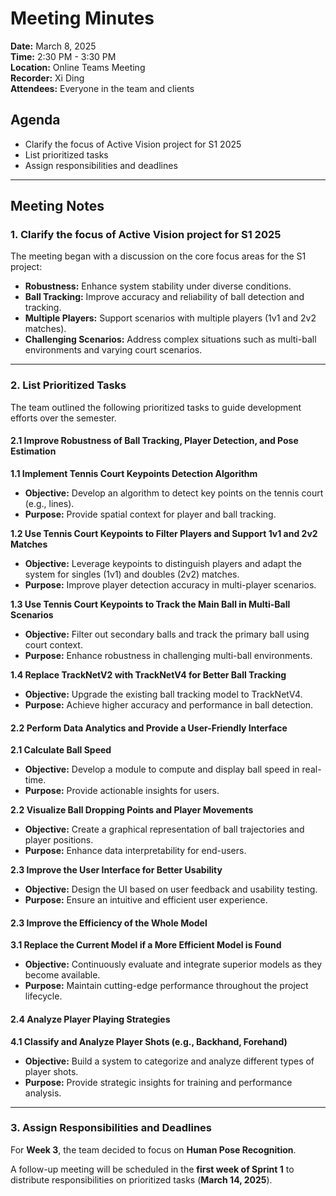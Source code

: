 # Meeting Minutes

**Date:** March 8, 2025  
**Time:** 2:30 PM - 3:30 PM  
**Location:** Online Teams Meeting  
**Recorder:** Xi Ding  
**Attendees:** Everyone in the team and clients  

## Agenda
- Clarify the focus of Active Vision project for S1 2025
- List prioritized tasks
- Assign responsibilities and deadlines

---

## Meeting Notes

### 1. Clarify the focus of Active Vision project for S1 2025

The meeting began with a discussion on the core focus areas for the S1 project:

- **Robustness:** Enhance system stability under diverse conditions.
- **Ball Tracking:** Improve accuracy and reliability of ball detection and tracking.
- **Multiple Players:** Support scenarios with multiple players (1v1 and 2v2 matches).
- **Challenging Scenarios:** Address complex situations such as multi-ball environments and varying court scenarios.

---

### 2. List Prioritized Tasks

The team outlined the following prioritized tasks to guide development efforts over the semester.  

#### 2.1 Improve Robustness of Ball Tracking, Player Detection, and Pose Estimation

**1.1 Implement Tennis Court Keypoints Detection Algorithm**  
- **Objective:** Develop an algorithm to detect key points on the tennis court (e.g., lines).  
- **Purpose:** Provide spatial context for player and ball tracking.  

**1.2 Use Tennis Court Keypoints to Filter Players and Support 1v1 and 2v2 Matches**  
- **Objective:** Leverage keypoints to distinguish players and adapt the system for singles (1v1) and doubles (2v2) matches.  
- **Purpose:** Improve player detection accuracy in multi-player scenarios.  

**1.3 Use Tennis Court Keypoints to Track the Main Ball in Multi-Ball Scenarios**  
- **Objective:** Filter out secondary balls and track the primary ball using court context.  
- **Purpose:** Enhance robustness in challenging multi-ball environments.  

**1.4 Replace TrackNetV2 with TrackNetV4 for Better Ball Tracking**  
- **Objective:** Upgrade the existing ball tracking model to TrackNetV4.  
- **Purpose:** Achieve higher accuracy and performance in ball detection.  

#### 2.2 Perform Data Analytics and Provide a User-Friendly Interface

**2.1 Calculate Ball Speed**  
- **Objective:** Develop a module to compute and display ball speed in real-time.  
- **Purpose:** Provide actionable insights for users.  

**2.2 Visualize Ball Dropping Points and Player Movements**  
- **Objective:** Create a graphical representation of ball trajectories and player positions.  
- **Purpose:** Enhance data interpretability for end-users.  

**2.3 Improve the User Interface for Better Usability**  
- **Objective:** Design the UI based on user feedback and usability testing.  
- **Purpose:** Ensure an intuitive and efficient user experience.  

#### 2.3 Improve the Efficiency of the Whole Model

**3.1 Replace the Current Model if a More Efficient Model is Found**  
- **Objective:** Continuously evaluate and integrate superior models as they become available.  
- **Purpose:** Maintain cutting-edge performance throughout the project lifecycle.  

#### 2.4 Analyze Player Playing Strategies

**4.1 Classify and Analyze Player Shots (e.g., Backhand, Forehand)**  
- **Objective:** Build a system to categorize and analyze different types of player shots.  
- **Purpose:** Provide strategic insights for training and performance analysis.  

---

### 3. Assign Responsibilities and Deadlines

For **Week 3**, the team decided to focus on **Human Pose Recognition**.  

A follow-up meeting will be scheduled in the **first week of Sprint 1** to distribute responsibilities on prioritized tasks (**March 14, 2025**).